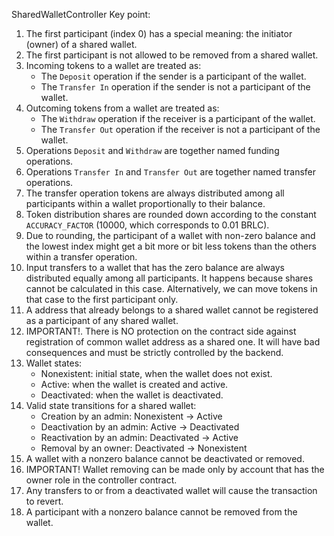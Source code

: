 SharedWalletController Key point:
1. The first participant (index 0) has a special meaning: the initiator (owner) of a shared wallet.
2. The first participant is not allowed to be removed from a shared wallet.
3. Incoming tokens to a wallet are treated as:
    * The `Deposit` operation if the sender is a participant of the wallet.
    * The `Transfer In` operation if the sender is not a participant of the wallet.
4. Outcoming tokens from a wallet are treated as:
    * The `Withdraw` operation if the receiver is a participant of the wallet.
    * The `Transfer Out` operation if the receiver is not a participant of the wallet.
5. Operations `Deposit` and `Withdraw` are together named funding operations.
6. Operations `Transfer In` and `Transfer Out` are together named transfer operations.
7. The transfer operation tokens are always distributed among all participants within a wallet proportionally to their balance.
8. Token distribution shares are rounded down according to the constant `ACCURACY_FACTOR` (10000, which corresponds to 0.01 BRLC).
9. Due to rounding, the participant of a wallet with non-zero balance and the lowest index might get a bit more or bit less tokens than the others within a transfer operation.
10. Input transfers to a wallet that has the zero balance are always distributed equally among all participants. It happens because shares cannot be calculated in this case. Alternatively, we can move tokens in that case to the first participant only.
11. A address that already belongs to a shared wallet cannot be registered as a participant of any shared wallet.
12. IMPORTANT!. There is NO protection on the contract side against registration of common wallet address as a shared one. It will have bad consequences and must be strictly controlled by the backend.
13. Wallet states:
    * Nonexistent: initial state, when the wallet does not exist.
    * Active: when the wallet is created and active.
    * Deactivated: when the wallet is deactivated.
14. Valid state transitions for a shared wallet:
    * Creation by an admin: Nonexistent -> Active
    * Deactivation by an admin: Active -> Deactivated
    * Reactivation by an admin: Deactivated -> Active
    * Removal by an owner: Deactivated -> Nonexistent
15. A wallet with a nonzero balance cannot be deactivated or removed.
16. IMPORTANT! Wallet removing can be made only by account that has the owner role in the controller contract.
17. Any transfers to or from a deactivated wallet will cause the transaction to revert.
18. A participant with a nonzero balance cannot be removed from the wallet.